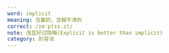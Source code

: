 ```yaml
---
word: implicit
meaning: 含蓄的、含糊不清的
correct: /ɪmˈplɪs.ɪt/
note: 浅显好过隐晦(Explicit is better than implicit)
category: 形容词
---
```

